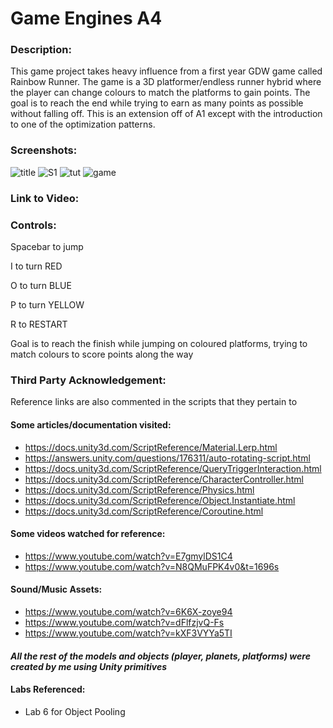 # Game Engines A4

### Description:
This game project takes heavy influence from a first year GDW game called Rainbow Runner. The game is a 3D platformer/endless runner hybrid where the player can change colours to match the platforms to gain points. The goal is to reach the end while trying to earn as many points as possible without falling off. This is an extension off of A1 except with the introduction to one of the optimization patterns.

### Screenshots:
![title](https://user-images.githubusercontent.com/56273569/140430321-a594509a-d9ad-472a-9a36-91cf65815a00.PNG)
![S1](https://user-images.githubusercontent.com/56273569/140429965-0ff285b3-df5c-494e-ae96-bd107bb809b1.PNG)
![tut](https://user-images.githubusercontent.com/56273569/140430340-59ce2927-9a70-4b75-8d1c-cf62f4affc8e.PNG)
![game](https://user-images.githubusercontent.com/56273569/140430348-d6edc4ab-faa6-4542-93d6-39549a51406f.PNG)

### Link to Video: 

### Controls:

Spacebar to jump

I to turn RED

O to turn BLUE

P to turn YELLOW

R to RESTART

Goal is to reach the finish while jumping on coloured platforms, trying to match colours to score points along the way

### Third Party Acknowledgement: 
Reference links are also commented in the scripts that they pertain to
#### Some articles/documentation visited:
- https://docs.unity3d.com/ScriptReference/Material.Lerp.html 
- https://answers.unity.com/questions/176311/auto-rotating-script.html 
- https://docs.unity3d.com/ScriptReference/QueryTriggerInteraction.html
- https://docs.unity3d.com/ScriptReference/CharacterController.html 
- https://docs.unity3d.com/ScriptReference/Physics.html
- https://docs.unity3d.com/ScriptReference/Object.Instantiate.html
- https://docs.unity3d.com/ScriptReference/Coroutine.html

#### Some videos watched for reference:
- https://www.youtube.com/watch?v=E7gmylDS1C4
- https://www.youtube.com/watch?v=N8QMuFPK4v0&t=1696s

#### Sound/Music Assets:
- https://www.youtube.com/watch?v=6K6X-zoye94
- https://www.youtube.com/watch?v=dFlfzjvQ-Fs
- https://www.youtube.com/watch?v=kXF3VYYa5TI

#### *All the rest of the models and objects (player, planets, platforms) were created by me using Unity primitives*

#### Labs Referenced:
- Lab 6 for Object Pooling
